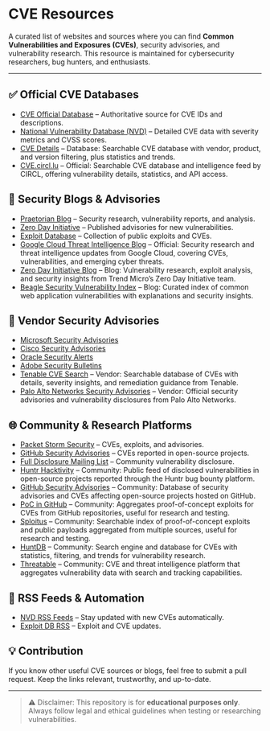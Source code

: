 # CVE Resources

A curated list of websites and sources where you can find **Common Vulnerabilities and Exposures (CVEs)**, security advisories, and vulnerability research. This resource is maintained for cybersecurity researchers, bug hunters, and enthusiasts.

---

## ✅ Official CVE Databases
- [CVE Official Database](https://cve.mitre.org/) – Authoritative source for CVE IDs and descriptions.
- [National Vulnerability Database (NVD)](https://nvd.nist.gov/) – Detailed CVE data with severity metrics and CVSS scores.
- [CVE Details](https://www.cvedetails.com/) – Database: Searchable CVE database with vendor, product, and version filtering, plus statistics and trends.
- [CVE.circl.lu](https://cve.circl.lu/) – Official: Searchable CVE database and intelligence feed by CIRCL, offering vulnerability details, statistics, and API access.

## 📰 Security Blogs & Advisories
- [Praetorian Blog](https://www.praetorian.com/blog/) – Security research, vulnerability reports, and analysis.
- [Zero Day Initiative](https://www.zerodayinitiative.com/advisories/published/) – Published advisories for new vulnerabilities.
- [Exploit Database](https://www.exploit-db.com/) – Collection of public exploits and CVEs.
- [Google Cloud Threat Intelligence Blog](https://cloud.google.com/blog/topics/threat-intelligence/) – Official: Security research and threat intelligence updates from Google Cloud, covering CVEs, vulnerabilities, and emerging cyber threats.
- [Zero Day Initiative Blog](https://www.zerodayinitiative.com/blog) – Blog: Vulnerability research, exploit analysis, and security insights from Trend Micro’s Zero Day Initiative team.
- [Beagle Security Vulnerability Index](https://beaglesecurity.com/blog/web-application-vulnerabilities-index.html) – Blog: Curated index of common web application vulnerabilities with explanations and security insights.


## 🏢 Vendor Security Advisories
- [Microsoft Security Advisories](https://msrc.microsoft.com/update-guide/)  
- [Cisco Security Advisories](https://tools.cisco.com/security/center/publicationListing.x)  
- [Oracle Security Alerts](https://www.oracle.com/security-alerts/)  
- [Adobe Security Bulletins](https://helpx.adobe.com/security.html)
- [Tenable CVE Search](https://www.tenable.com/cve) – Vendor: Searchable database of CVEs with details, severity insights, and remediation guidance from Tenable.
- [Palo Alto Networks Security Advisories](https://security.paloaltonetworks.com/) – Vendor: Official security advisories and vulnerability disclosures from Palo Alto Networks.


## 🌐 Community & Research Platforms
- [Packet Storm Security](https://packetstormsecurity.com/) – CVEs, exploits, and advisories.
- [GitHub Security Advisories](https://github.com/advisories) – CVEs reported in open-source projects.
- [Full Disclosure Mailing List](https://seclists.org/fulldisclosure/) – Community vulnerability disclosure.
- [Huntr Hacktivity](https://huntr.com/bounties/hacktivity) – Community: Public feed of disclosed vulnerabilities in open-source projects reported through the Huntr bug bounty platform.
- [GitHub Security Advisories](https://github.com/advisories) – Community: Database of security advisories and CVEs affecting open-source projects hosted on GitHub.
- [PoC in GitHub](https://poc-in-github.motikan2010.net/) – Community: Aggregates proof-of-concept exploits for CVEs from GitHub repositories, useful for research and testing.
- [Sploitus](https://sploitus.com/) – Community: Searchable index of proof-of-concept exploits and public payloads aggregated from multiple sources, useful for research and testing.
- [HuntDB](https://huntdb.com/) – Community: Search engine and database for CVEs with statistics, filtering, and trends for vulnerability research.
- [Threatable](https://www.threatable.io/) – Community: CVE and threat intelligence platform that aggregates vulnerability data with search and tracking capabilities.


## 📡 RSS Feeds & Automation
- [NVD RSS Feeds](https://nvd.nist.gov/vuln/data-feeds) – Stay updated with new CVEs automatically.
- [Exploit DB RSS](https://www.exploit-db.com/rss.xml) – Exploit and CVE updates.

## 💡 Contribution
If you know other useful CVE sources or blogs, feel free to submit a pull request. Keep the links relevant, trustworthy, and up-to-date.

---

> ⚠️ Disclaimer: This repository is for **educational purposes only**. Always follow legal and ethical guidelines when testing or researching vulnerabilities.
